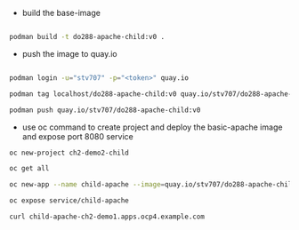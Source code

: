 * build the base-image

```bash

podman build -t do288-apache-child:v0 .

```

* push the image to quay.io

```bash

podman login -u="stv707" -p="<token>" quay.io

podman tag localhost/do288-apache-child:v0 quay.io/stv707/do288-apache-child:v0

podman push quay.io/stv707/do288-apache-child:v0

```

* use oc command to create project and deploy the basic-apache image and expose port 8080 service 

```bash 
oc new-project ch2-demo2-child

oc get all

oc new-app --name child-apache --image=quay.io/stv707/do288-apache-child:v0

oc expose service/child-apache

curl child-apache-ch2-demo1.apps.ocp4.example.com

```
